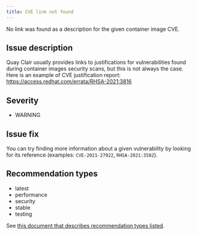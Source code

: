 ```yaml
---
title: CVE link not found
---
```


No link was found as a description for the given container image CVE.

## Issue description

Quay Clair usually provides links to justifications for vulnerabilities found during container images security scans, but this is not always the case.
Here is an example of CVE justification report: https://access.redhat.com/errata/RHSA-2021:3816

## Severity

 * WARNING

## Issue fix

You can try finding more information about a given vulnerability by looking for its reference (examples: `CVE-2021-27922`, `RHSA-2021:3582`).
## Recommendation types

 * latest
 * performance
 * security
 * stable
 * testing

See [this document that describes recommendation types
listed](http://thoth-station.ninja/recommendation-types).

